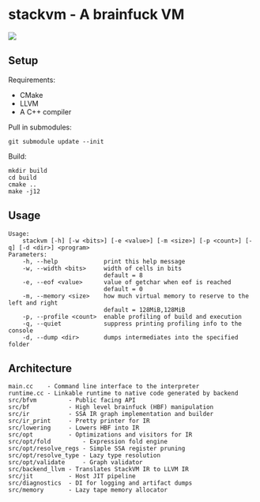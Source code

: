 # stackvm - A brainfuck VM

![](https://user-images.githubusercontent.com/2466461/92068152-23277880-ed74-11ea-8cf9-c9f9d85afc27.png)

## Setup

Requirements:
* CMake
* LLVM
* A C++ compiler

Pull in submodules:
```
git submodule update --init
```

Build:

```
mkdir build
cd build
cmake ..
make -j12
```

## Usage

```
Usage:
    stackvm [-h] [-w <bits>] [-e <value>] [-m <size>] [-p <count>] [-q] [-d <dir>] <program>
Parameters:
    -h, --help             print this help message
    -w, --width <bits>     width of cells in bits
                           default = 8
    -e, --eof <value>      value of getchar when eof is reached
                           default = 0
    -m, --memory <size>    how much virtual memory to reserve to the left and right
                           default = 128MiB,128MiB
    -p, --profile <count>  enable profiling of build and execution
    -q, --quiet            suppress printing profiling info to the console
    -d, --dump <dir>       dumps intermediates into the specified folder
```

## Architecture

```
main.cc    - Command line interface to the interpreter
runtime.cc - Linkable runtime to native code generated by backend
src/bfvm         - Public facing API
src/bf           - High level brainfuck (HBF) manipulation
src/ir           - SSA IR graph implementation and builder
src/ir_print     - Pretty printer for IR
src/lowering     - Lowers HBF into IR
src/opt          - Optimizations and visitors for IR
src/opt/fold         - Expression fold engine
src/opt/resolve_regs - Simple SSA register pruning 
src/opt/resolve_type - Lazy type resolution 
src/opt/validate     - Graph validator
src/backend_llvm - Translates StackVM IR to LLVM IR
src/jit          - Host JIT pipeline
src/diagnostics  - DI for logging and artifact dumps
src/memory       - Lazy tape memory allocator
```